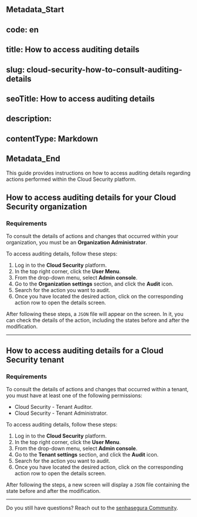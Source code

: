 ## Metadata_Start 
## code: en
## title: How to access auditing details 
## slug: cloud-security-how-to-consult-auditing-details 
## seoTitle: How to access auditing details 
## description:  
## contentType: Markdown 
## Metadata_End
This guide provides instructions on how to access auditing details regarding actions performed within the Cloud Security platform.


## How to access auditing details for your Cloud Security organization

### Requirements
To consult the details of actions and changes that occurred within your organization, you must be an **Organization Administrator**.

To access auditing details, follow these steps:

1. Log in to the **Cloud Security** platform.
2. In the top right corner, click the **User Menu**.
3. From the drop-down menu, select **Admin console**.
4. Go to the **Organization settings** section, and click the **Audit** icon.
5. Search for the action you want to audit.
6. Once you have located the desired action, click on the corresponding action row to open the details screen.

After following these steps, a `JSON` file will appear on the screen. In it, you can check the details of the action, including the states before and after the modification.




* * *

## How to access auditing details for a Cloud Security tenant

### Requirements

To consult the details of actions and changes that occurred within a tenant, you must have at least one of the following permissions:

* Cloud Security - Tenant Auditor.
* Cloud Security - Tenant Administrator.


To access auditing details, follow these steps:

1. Log in to the **Cloud Security** platform.
2. In the top right corner, click the **User Menu**.
3. From the drop-down menu, select **Admin console**.
4. Go to the **Tenant settings** section, and click the **Audit** icon.
5. Search for the action you want to audit.
6. Once you have located the desired action, click on the corresponding action row to open the details screen.


After following the steps, a new screen will display a `JSON` file containing the state before and after the modification.

* * *
Do you still have questions? Reach out to the [senhasegura Community](https://community.senhasegura.io/).